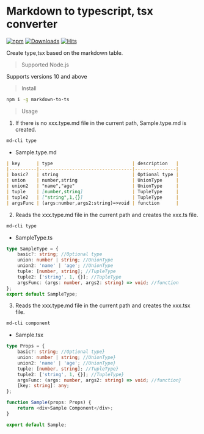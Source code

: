 # Markdown to typescript, tsx converter

[![npm](https://img.shields.io/npm/v/markdown-to-ts)](https://www.npmjs.com/package/markdown-to-ts)
[![Downloads](https://img.shields.io/npm/dm/markdown-to-ts.svg)](http://npm-stat.com/charts.html?package=markdown-to-ts)
[![Hits](https://hits.seeyoufarm.com/api/count/incr/badge.svg?url=https%3A%2F%2Fgithub.com%2FJunH-K%2Fmarkdown-to-ts&count_bg=%2379C83D&title_bg=%23555555&icon=&icon_color=%23E7E7E7&title=hits&edge_flat=false)](https://hits.seeyoufarm.com)

Create type,tsx based on the markdown table.



> Supported Node.js

Supports versions 10 and above

> Install

```bash
npm i -g markdown-to-ts
```

> Usage

1. If there is no xxx.type.md file in the current path, Sample.type.md is created.
```bash
md-cli type
```
* Sample.type.md

```md
| key      | type                             | description   |
|----------|----------------------------------|---------------|
| basic?   | string                           | Optional type |
| union    | number,string                    | UnionType     |
| union2   | "name","age"                     | UnionType     |
| tuple    | [number,string]                  | TupleType     |
| tuple2   | ["string",1,{}]                  | TupleType     |
| argsFunc | (args:number,args2:string)=>void | function      |

```


2. Reads the xxx.type.md file in the current path and creates the xxx.ts file.
```bash
md-cli type
```
* SampleType.ts
```typescript
type SampleType = {
    basic?: string; //Optional type
    union: number | string; //UnionType
    union2: 'name' | 'age'; //UnionType
    tuple: [number, string]; //TupleType
    tuple2: ['string', 1, {}]; //TupleType
    argsFunc: (args: number, args2: string) => void; //function
};
export default SampleType;

```

3. Reads the xxx.type.md file in the current path and creates the xxx.tsx file.
```bash
md-cli component
```

* Sample.tsx
```typescript
type Props = {
    basic?: string; //Optional type}
    union: number | string; //UnionType}
    union2: 'name' | 'age'; //UnionType}
    tuple: [number, string]; //TupleType}
    tuple2: ['string', 1, {}]; //TupleType}
    argsFunc: (args: number, args2: string) => void; //function}
    [key: string]: any;
};

function Sample(props: Props) {
    return <div>Sample Component</div>;
}

export default Sample;

```
